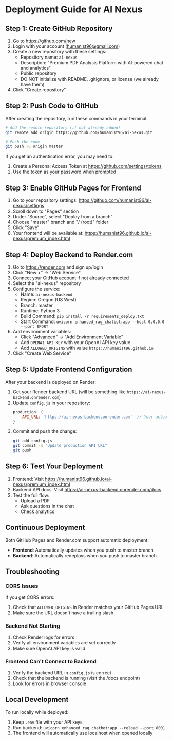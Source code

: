 # Deployment Guide for AI Nexus

## Step 1: Create GitHub Repository

1. Go to https://github.com/new
2. Login with your account (humanist96@gmail.com)
3. Create a new repository with these settings:
   - Repository name: `ai-nexus`
   - Description: "Premium PDF Analysis Platform with AI-powered chat and analytics"
   - Public repository
   - DO NOT initialize with README, .gitignore, or license (we already have them)
4. Click "Create repository"

## Step 2: Push Code to GitHub

After creating the repository, run these commands in your terminal:

```bash
# Add the remote repository (if not already added)
git remote add origin https://github.com/humanist96/ai-nexus.git

# Push the code
git push -u origin master
```

If you get an authentication error, you may need to:
1. Create a Personal Access Token at https://github.com/settings/tokens
2. Use the token as your password when prompted

## Step 3: Enable GitHub Pages for Frontend

1. Go to your repository settings: https://github.com/humanist96/ai-nexus/settings
2. Scroll down to "Pages" section
3. Under "Source", select "Deploy from a branch"
4. Choose "master" branch and "/ (root)" folder
5. Click "Save"
6. Your frontend will be available at: https://humanist96.github.io/ai-nexus/premium_index.html

## Step 4: Deploy Backend to Render.com

1. Go to https://render.com and sign up/login
2. Click "New +" → "Web Service"
3. Connect your GitHub account if not already connected
4. Select the "ai-nexus" repository
5. Configure the service:
   - Name: `ai-nexus-backend`
   - Region: Oregon (US West)
   - Branch: master
   - Runtime: Python 3
   - Build Command: `pip install -r requirements_deploy.txt`
   - Start Command: `uvicorn enhanced_rag_chatbot:app --host 0.0.0.0 --port $PORT`
6. Add environment variables:
   - Click "Advanced" → "Add Environment Variable"
   - Add `OPENAI_API_KEY` with your OpenAI API key value
   - Add `ALLOWED_ORIGINS` with value `https://humanist96.github.io`
7. Click "Create Web Service"

## Step 5: Update Frontend Configuration

After your backend is deployed on Render:

1. Get your Render backend URL (will be something like `https://ai-nexus-backend.onrender.com`)
2. Update `config.js` in your repository:
   ```javascript
   production: {
       API_URL: 'https://ai-nexus-backend.onrender.com'  // Your actual Render URL
   }
   ```
3. Commit and push the change:
   ```bash
   git add config.js
   git commit -m "Update production API URL"
   git push
   ```

## Step 6: Test Your Deployment

1. Frontend: Visit https://humanist96.github.io/ai-nexus/premium_index.html
2. Backend API docs: Visit https://ai-nexus-backend.onrender.com/docs
3. Test the full flow:
   - Upload a PDF
   - Ask questions in the chat
   - Check analytics

## Continuous Deployment

Both GitHub Pages and Render.com support automatic deployment:
- **Frontend**: Automatically updates when you push to master branch
- **Backend**: Automatically redeploys when you push to master branch

## Troubleshooting

### CORS Issues
If you get CORS errors:
1. Check that `ALLOWED_ORIGINS` in Render matches your GitHub Pages URL
2. Make sure the URL doesn't have a trailing slash

### Backend Not Starting
1. Check Render logs for errors
2. Verify all environment variables are set correctly
3. Make sure OpenAI API key is valid

### Frontend Can't Connect to Backend
1. Verify the backend URL in `config.js` is correct
2. Check that the backend is running (visit the /docs endpoint)
3. Look for errors in browser console

## Local Development

To run locally while deployed:
1. Keep `.env` file with your API keys
2. Run backend: `uvicorn enhanced_rag_chatbot:app --reload --port 8001`
3. The frontend will automatically use localhost when opened locally